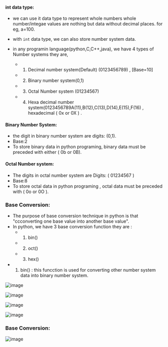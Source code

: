 #### int data type: 
- we can use it data type to represent whole numbers whole number/integae values are nothing but data without decimal places. for eg, a=100.
     
- with `int` data type, we can also store number system data.
- in any programin language(python,C,C++,java), we have 4 types of Number systems they are,
   - 1. Decimal number system(Default) (0123456789) , [Base=10]
    - 2. Binary number system(0,1)
     - 3. Octal Number system (01234567)
    - 4. Hexa decimal number system(0123456789A(11),B(12),C(13),D(14),E(15),F(16) , hexadecimal ( 0x or 0X ) .   


#### Binary Number System: 
- the digit in binary number system are digits: (0,1).
- Base:2
- To store binary data in python programing, binary data must be preceded with either ( 0b or 0B).
#### Octal Number system:
- The digits in octal number system are Digits: ( 01234567 )
- Base:8
- To store octal  data in python programing , octal data must be preceded with  ( 0o or 0O ).

### Base Conversion:
- The purpose of base conversion technique in python is that "ccconverting one base value into another base value".
- In python, we have 3 base conversion function they are :
   - 1. bin()
   - 2. oct()
   - 3. hex()
- 1. bin() : this funcction is used for converting other number system data into binary number system. 
          

![image](https://github.com/user-attachments/assets/8b1a9841-88fe-4447-b145-fc9a4a80ce68)

![image](https://github.com/user-attachments/assets/e793c7af-586d-44bf-801d-e27f3af1c335)


![image](https://github.com/user-attachments/assets/18540204-639c-49dd-a5bf-60ac60e6de11)

![image](https://github.com/user-attachments/assets/eb7d31d3-6302-4455-8424-dd3c6a204f58)




### Base Conversion:
![image](https://github.com/user-attachments/assets/d1502984-1a06-43d5-bf5e-cbfc7097a511)

